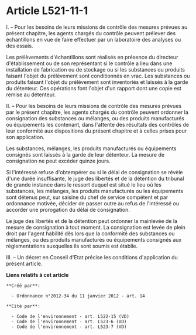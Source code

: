# Article L521-11-1

I. – Pour les besoins de leurs missions de contrôle des mesures prévues au présent chapitre, les agents chargés du contrôle
peuvent prélever des échantillons en vue de faire effectuer par un laboratoire des analyses ou des essais.

Les prélèvements d'échantillons sont réalisés en présence du directeur d'établissement ou de son représentant si le contrôle
a lieu dans une installation de fabrication ou de stockage ou si les substances ou produits faisant l'objet du prélèvement
sont conditionnés en vrac. Les substances ou produits faisant l'objet du prélèvement sont inventoriés et laissés à la garde
du détenteur. Ces opérations font l'objet d'un rapport dont une copie est remise au détenteur.

II. – Pour les besoins de leurs missions de contrôle des mesures prévues par le présent chapitre, les agents chargés du
contrôle peuvent ordonner la consignation des substances ou mélanges, ou des produits manufacturés ou équipements les
contenant, dans l'attente des résultats des contrôles de leur conformité aux dispositions du présent chapitre et à celles
prises pour son application.

Les substances, mélanges, les produits manufacturés ou équipements consignés sont laissés à la garde de leur détenteur. La
mesure de consignation ne peut excéder quinze jours.

Si l'intéressé refuse d'obtempérer ou si le délai de consignation se révèle d'une durée insuffisante, le juge des libertés et
de la détention du tribunal de grande instance dans le ressort duquel est situé le lieu où les substances, les mélanges, les
produits manufacturés ou les équipements sont détenus peut, sur saisine du chef de service compétent et par ordonnance
motivée, décider de passer outre au refus de l'intéressé ou accorder une prorogation du délai de consignation.

Le juge des libertés et de la détention peut ordonner la mainlevée de la mesure de consignation à tout moment. La
consignation est levée de plein droit par l'agent habilité dès lors que la conformité des substances ou mélanges, ou des
produits manufacturés ou équipements consignés aux réglementations auxquelles ils sont soumis est établie.

III. – Un décret en Conseil d'Etat précise les conditions d'application du présent article.

**Liens relatifs à cet article**

	**Créé par**:

	  - Ordonnance n°2012-34 du 11 janvier 2012 - art. 14

	**Cité par**:

	  - Code de l'environnement - art. L522-15 (VD)
	  - Code de l'environnement - art. L523-6 (VD)
	  - Code de l'environnement - art. L523-7 (VD)
